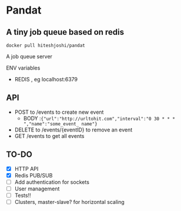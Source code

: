 # Pandat
## A tiny job queue based on redis

`docker pull hiteshjoshi/pandat`

A job queue server

ENV variables 
- REDIS , eg localhost:6379


## API
- POST to /events to create new event
    - BODY :`{"url":"http://urltohit.com","interval":"0 30 * * * ","name":"some_event_ name"}`
- DELETE to /events/{eventID} to remove an event
- GET /events to get all events

## TO-DO
- [x] HTTP API
- [x] Redis PUB/SUB
- [ ] Add authentication for sockets
- [ ] User management
- [ ] Tests!!
- [ ] Clusters, master-slave? for horizontal scaling
